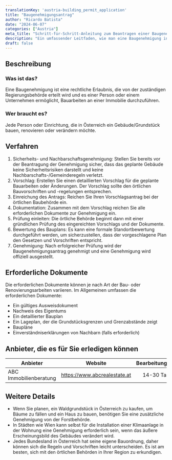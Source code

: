 ```yaml
---
translationKey: 'austria-building_permit_application'
title: "Baugenehmigungsantrag"
author: "Ricardo Batista"
date: "2024-06-07"
categories: ["Austria"]
meta_title: "Schritt-für-Schritt-Anleitung zum Beantragen einer Baugenehmigung in Österreich"
description: "Ein umfassender Leitfaden, wie man eine Baugenehmigung in Österreich beantragt, von der ersten Planung bis zur endgültigen Genehmigung."
draft: false
---
```


## Beschreibung
### Was ist das?
Eine Baugenehmigung ist eine rechtliche Erlaubnis, die von der zuständigen Regierungsbehörde erteilt wird und es einer Person oder einem Unternehmen ermöglicht, Bauarbeiten an einer Immobilie durchzuführen.

### Wer braucht es?
Jede Person oder Einrichtung, die in Österreich ein Gebäude/Grundstück bauen, renovieren oder verändern möchte.

## Verfahren

1. Sicherheits- und Nachbarschaftsgenehmigung: Stellen Sie bereits vor der Beantragung der Genehmigung sicher, dass das geplante Gebäude keine Sicherheitsrisiken darstellt und keine Nachbarschafts-/Gemeinderegeln verletzt.
2. Vorschlag: Erstellen Sie einen detaillierten Vorschlag für die geplante Bauarbeiten oder Änderungen. Der Vorschlag sollte den örtlichen Bauvorschriften und -regelungen entsprechen.
3. Einreichung des Antrags: Reichen Sie Ihren Vorschlagsantrag bei der örtlichen Baubehörde ein.
4. Dokumentation: Zusammen mit dem Vorschlag reichen Sie alle erforderlichen Dokumente zur Genehmigung ein.
5. Prüfung einleiten: Die örtliche Behörde beginnt dann mit einer gründlichen Prüfung des eingereichten Vorschlags und der Dokumente.
6. Bewertung des Bauplans: Es kann eine formale Standortbewertung durchgeführt werden, um sicherzustellen, dass der vorgeschlagene Plan den Gesetzen und Vorschriften entspricht.
7. Genehmigung: Nach erfolgreicher Prüfung wird der Baugenehmigungsantrag genehmigt und eine Genehmigung wird offiziell ausgestellt.

## Erforderliche Dokumente
Die erforderlichen Dokumente können je nach Art der Bau- oder Renovierungsarbeiten variieren. Im Allgemeinen umfassen die erforderlichen Dokumente:

- Ein gültiges Ausweisdokument
- Nachweis des Eigentums
- Ein detaillierter Bauplan
- Ein Lageplan, der die Grundstücksgrenzen und Grenzabstände zeigt
- Baupläne
- Einverständniserklärungen von Nachbarn (falls erforderlich)

## Anbieter, die es für Sie erledigen können

| Anbieter        |     Website     |     Bearbeitungszeit    |       Kosten      
| --------------- | --------------- |  :-------------: | :-------------: |
| ABC Immobilienberatung |  https://www.abcrealestate.at       |      14-30 Tage      |        €200-€500       

## Weitere Details
- Wenn Sie planen, ein Waldgrundstück in Österreich zu kaufen, um Bäume zu fällen und ein Haus zu bauen, benötigen Sie eine zusätzliche Genehmigung von der Forstbehörde.
- In Städten wie Wien kann selbst für die Installation einer Klimaanlage in der Wohnung eine Genehmigung erforderlich sein, wenn das äußere Erscheinungsbild des Gebäudes verändert wird.
- Jedes Bundesland in Österreich hat seine eigene Bauordnung, daher können sich die Regeln und Vorschriften leicht unterscheiden. Es ist am besten, sich mit den örtlichen Behörden in Ihrer Region zu erkundigen.